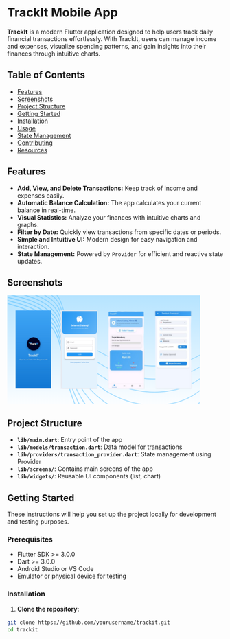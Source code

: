 # TrackIt Mobile App

**TrackIt** is a modern Flutter application designed to help users track daily financial transactions effortlessly. With TrackIt, users can manage income and expenses, visualize spending patterns, and gain insights into their finances through intuitive charts.

## Table of Contents

- [Features](#features)  
- [Screenshots](#screenshots)  
- [Project Structure](#project-structure)  
- [Getting Started](#getting-started)  
- [Installation](#installation)  
- [Usage](#usage)  
- [State Management](#state-management)  
- [Contributing](#contributing)  
- [Resources](#resources)  

## Features

- **Add, View, and Delete Transactions:** Keep track of income and expenses easily.  
- **Automatic Balance Calculation:** The app calculates your current balance in real-time.  
- **Visual Statistics:** Analyze your finances with intuitive charts and graphs.  
- **Filter by Date:** Quickly view transactions from specific dates or periods.  
- **Simple and Intuitive UI:** Modern design for easy navigation and interaction.  
- **State Management:** Powered by `Provider` for efficient and reactive state updates.  

## Screenshots

<img src="screenshot/trackit.png" alt="TrackIt UI" width="450"/>

## Project Structure

- **`lib/main.dart`**: Entry point of the app  
- **`lib/models/transaction.dart`**: Data model for transactions  
- **`lib/providers/transaction_provider.dart`**: State management using Provider  
- **`lib/screens/`**: Contains main screens of the app  
- **`lib/widgets/`**: Reusable UI components (list, chart)  

## Getting Started

These instructions will help you set up the project locally for development and testing purposes.

### Prerequisites

- Flutter SDK >= 3.0.0  
- Dart >= 3.0.0  
- Android Studio or VS Code  
- Emulator or physical device for testing  

### Installation

1. **Clone the repository:**  
```bash
git clone https://github.com/yourusername/trackit.git
cd trackit
